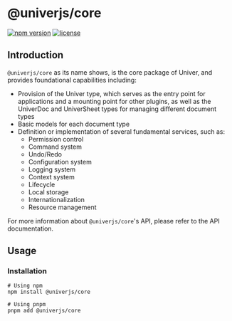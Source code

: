 # @univerjs/core

[![npm version](https://img.shields.io/npm/v/@univerjs/core)](https://npmjs.org/package/@univerjs/core)
[![license](https://img.shields.io/npm/l/@univerjs/core)](https://img.shields.io/npm/l/@univerjs/core)

## Introduction

`@univerjs/core` as its name shows, is the core package of Univer, and provides foundational capabilities including:

* Provision of the Univer type, which serves as the entry point for applications and a mounting point for other plugins, as well as the UniverDoc and UniverSheet types for managing different document types
* Basic models for each document type
* Definition or implementation of several fundamental services, such as:
  * Permission control
  * Command system
  * Undo/Redo
  * Configuration system
  * Logging system
  * Context system
  * Lifecycle
  * Local storage
  * Internationalization
  * Resource management

For more information about `@univerjs/core`'s API, please refer to the API documentation.

## Usage

### Installation

```shell
# Using npm
npm install @univerjs/core

# Using pnpm
pnpm add @univerjs/core
```
